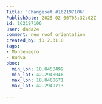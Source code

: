 ```yaml
---
Title: 'Changeset #162197106'
PublishDate: 2025-02-06T08:32:02Z
id: 162197106
user: dada24
comment: new roof orientation
created_by: iD 2.31.0
tags:
- Montenegro
- Budva
bbox:
  min_lon: 18.8458499
  min_lat: 42.2948046
  max_lon: 18.8460671
  max_lat: 42.2949713

---
```

